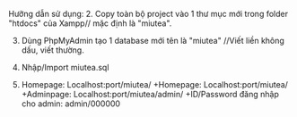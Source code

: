 Hưỡng dẫn sử dụng:
2. Copy toàn bộ project vào 1 thư mục mới trong folder "htdocs" của Xampp// mặc định là "miutea".

3. Dùng PhpMyAdmin tạo 1 database mới tên là "miutea" //Viết liền không dấu, viết thường.

4. Nhập/Import miutea.sql

5. Homepage: Localhost:port/miutea/
 +Homepage: Localhost:port/miutea/
 +Adminpage: Localhost:port/miutea/admin/
 +ID/Password đăng nhập cho admin: admin/000000
